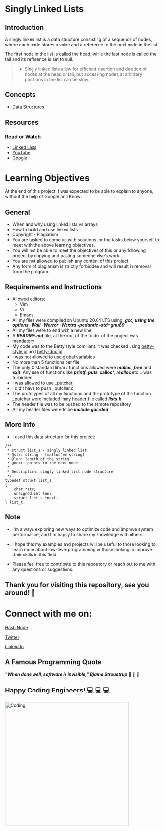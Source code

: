 # **Singly Linked Lists**
## **Introduction**
A singly linked list is a data structure consisting of a sequence of nodes, where each node stores a value and a reference to the next node in the list.

The first node in the list is called the head, while the last node is called the tail and its reference is set to null.

> * Singly linked lists allow for efficient insertion and deletion of nodes at the head or tail, but accessing nodes at arbitrary positions in the list can be slow.

## **Concepts**
* [Data Structures](https://intranet.alxswe.com/concepts/120)
## **Resources**
### **Read or Watch**
* [Linked Lists](https://www.youtube.com/watch?v=udapt4FGY20&t=130s)
* [YouTube](https://www.youtube.com/results?search_query=linked+lists)
* [Google](https://www.google.com/#q=linked+lists)

# **Learning Objectives**
At the end of this project, I was expected to be able to explain to anyone, without the help of Google and Know:

## **General**
* When and why using linked lists vs arrays
* How to build and use linked lists
* Copyright - Plagiarism
* You are tasked to come up with solutions for the tasks below yourself to meet with the above learning objectives.
* You will not be able to meet the objectives of this or any following project by copying and pasting someone else’s work.
* You are not allowed to publish any content of this project.
* Any form of plagiarism is strictly forbidden and will result in removal from the program.



## **Requirements and Instructions**

* Allowed editors:
  * Vim
  * Vi
  * Emacs
* All my files were  compiled on Ubuntu 20.04 LTS using:  ***gcc, using the options -Wall -Werror -Wextra -pedantic -std=gnu89***
* All my files were to end with a new line
* A ***README.md*** file, at the root of the folder of the project was mandatory
* My code was to  the Betty style comlliant. It was checked using [betty-style.pl]() and [betty-doc.pl]()
* I was not allowed to use global variables
* No more than 5 functions per file
* The only C standard library functions allowed were ***malloc***, ***free*** and ***exit***. Any use of functions like ***printf***, ***puts***, **calloc***, ***realloc*** etc… was forbidden
* I was allowed to use _putchar
* I did’t have to push _putchar.c, 
* The prototypes of all my functions and the prototype of the function _putchar were included inmy header file called ***lists.h***
* The  header file was to be pushed to the remote repository
* All my  header files were to be ***include guarded***
## **More Info**
* I used this data structure for this project:
```
/**
 * struct list_s - singly linked list
 * @str: string - (malloc'ed string)
 * @len: length of the string
 * @next: points to the next node
 *
 * Description: singly linked list node structure
 */
typedef struct list_s
{
    char *str;
    unsigned int len;
    struct list_s *next;
} list_t;

```




## **Note**

* I'm always exploring new ways to optimize code and improve system performance, and I'm happy to share my knowledge with others.
* I hope that my examples and projects will be useful to those looking to learn more about low-level programming or those looking to improve their skills in this field.

* Please feel free to contribute to this repository or reach out to me with any questions or suggestions.

  
  
## **Thank you for visiting this repository, see you around!** :smiling_face_with_three_hearts:



# **Connect with me on:** 

[Hash Node](https://brianenosotieno.hashnode.dev)
                        
[Twitter](https://twitter.com/brian_tatling) 
                        
[Linked In](https://www.linkedin.com/in/brian-enos/)


## **A Famous Programming Quote**
***"When done well, software is invisible," Bjarne Stroustrup*** :muscle: :muscle: :muscle:
## **Happy Coding Engineers!** :computer: :computer: :computer:
<img align="left" alt="Coding" width="400" src= "https://camo.githubusercontent.com/e20822b4282c07ffd010cd05f855a6561d3b62358ca9e607e4901288dd748fcb/68747470733a2f2f63646e2e6472696262626c652e636f6d2f75736572732f323133313939332f73637265656e73686f74732f343934383733362f74686f75676874776f726b732d6769665f6472696262626c652e676966">


